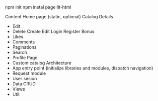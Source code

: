 npm init npm instal page lit-html

Content
Home page (static, optional)
Catalog
Details
- Edit
- Delete
Create
Edit
Login
Register
Bonus
- Likes
- Comments
- Paginations
- Search
- Profile Page
- Custom catalog
Architecture
- App entry point (initialize libraries and modules, dispatch navigation)
- Request module
- User sesion
- Data CRUD
- Views
- Util   